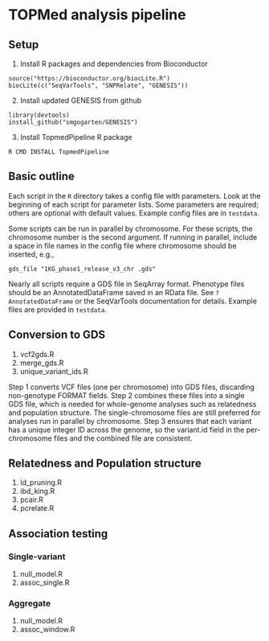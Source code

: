 # TOPMed analysis pipeline

## Setup

1. Install R packages and dependencies from Bioconductor
```{r}
source("https://bioconductor.org/biocLite.R")
biocLite(c("SeqVarTools", "SNPRelate", "GENESIS"))
```
2. Install updated GENESIS from github
```{r}
library(devtools)
install_github("smgogarten/GENESIS")
```
3. Install TopmedPipeline R package
```
R CMD INSTALL TopmedPipeline
```

## Basic outline

Each script in the `R` directory takes a config file with parameters. Look at the beginning of each script for parameter lists. Some parameters are required; others are optional with default values.
Example config files are in `testdata`.

Some scripts can be run in parallel by chromosome. For these scripts, the chromosome number is the second argument. If running in parallel, include a space in file names in the config file where chromosome should be inserted, e.g.,
```
gds_file "1KG_phase1_release_v3_chr .gds"
```

Nearly all scripts require a GDS file in SeqArray format. Phenotype files should be an AnnotatedDataFrame saved in an RData file. See `?AnnotatedDataFrame` or the SeqVarTools documentation for details. Example files are provided in `testdata`.

## Conversion to GDS

1. vcf2gds.R
2. merge_gds.R
3. unique_variant_ids.R

Step 1 converts VCF files (one per chromosome) into GDS files,
discarding non-genotype FORMAT fields. Step 2 combines these files
into a single GDS file, which is needed for whole-genome analyses such
as relatedness and population structure. The single-chromosome files
are still preferred for analyses run in parallel by chromosome. Step 3
ensures that each variant has a unique integer ID across the genome,
so the variant.id field in the per-chromosome files and the combined
file are consistent.

## Relatedness and Population structure

1. ld_pruning.R
2. ibd_king.R
3. pcair.R
4. pcrelate.R

## Association testing

### Single-variant

1. null_model.R
2. assoc_single.R

### Aggregate

1. null_model.R
2. assoc_window.R
